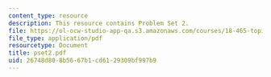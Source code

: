 ```yaml
---
content_type: resource
description: This resource contains Problem Set 2.
file: https://ol-ocw-studio-app-qa.s3.amazonaws.com/courses/18-465-topics-in-statistics-statistical-learning-theory-spring-2007/26748d808b5667b1cd6129309bf997b9_pset2.pdf
file_type: application/pdf
resourcetype: Document
title: pset2.pdf
uid: 26748d80-8b56-67b1-cd61-29309bf997b9
---
```


